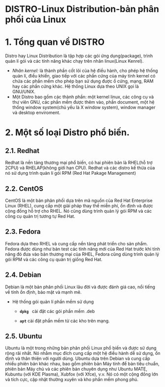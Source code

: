 # DISTRO-Linux Distribution-bản phân phối của Linux
# 1. Tổng quan về DISTRO
Distro hay Linux Distribution là tập hợp các gói ứng dụng(package), trình quản lí gói và các tính năng khác chạy trên nhân linux(Linux Kenrel).
* *Nhân kernel:* là thành phần cốt lõi của hệ điều hành, cho phép hệ thống quản lí, điều khiển, giao tiếp với các phần cứng của máy tính kernel có chứa các phần mềm cho phép bạn sử dụng được ổ cứng, mạng, RAM hay các phần cứng khác. Hệ thống Linux dựa theo UNIX gọi là GNU/UNIX.
* Một Distro bao gồm các thành phần: một kernel linux, các công cụ và thư viên GNU, các phần mềm được thêm vào, phần document, một hệ thống window system(chủ yếu là X window system), window manager và desktop enviroment.
# 2. Một số loại Distro phổ biến.
## 2.1. Redhat
Redhat là nền tảng thương mại phổ biến, có hai phiên bản là RHEL(hỗ trợ 2CPU) và RHELAP(không giới hạn CPU). Redhat và các distro kế thừa của nó sử dụng trình quản lí gói RPM (Red Hat Pakage Management)
## 2.2. CentOS
CentOS là một bản phân phối dựa trên mã nguồn của Red Hat Enterprise Linux (RHEL), cung cấp một giải pháp thay thế miễn phí, ổn định và được cộng đồng hỗ trợ cho RHEL. Nó cũng dùng trình quản lý gói RPM và các công cụ quản trị tương tự Red Hat.
## 2.3. Fedora
Fedora dựa theo RHEL và cung cấp nền tảng phát triển cho sản phẩm. Fedora được dùng như bản test các tính năng mới của Red Hat trước khi tính năng đó đưa vào bản thương mại của RHEL, Fedora cũng dùng trình quản lý gói RPM và các công cụ quản trị giống Red Hat.
## 2.4. Debian
Debian là một bản phân phối Linux lâu đời và được đánh giá cao, nổi tiếng về tính ổn định, bảo mật và mạnh mẽ. 
- Hệ thống gói quản lí phần mềm sử dụng
  - **`dpkg `** cài đặt các gói phần mềm .deb 

  - **`apt`** cài đặt phần mềm từ các kho trên mạng. 
## 2.5. Ubuntu 
Ubuntu là một trong những bản phân phối Linux phổ biến và được sử dụng rộng rãi nhất. Nó nhằm mục đích cung cấp một hệ điều hành dễ sử dụng, ổn định và thân thiện với người dùng. Ubuntu dựa trên Debian và cung cấp nhiều phiên bản khác nhau, bao gồm phiên bản Máy tính để bàn tiêu chuẩn, phiên bản Máy chủ và các phiên bản chuyên dụng như Ubuntu MATE, Kubuntu (với KDE Plasma), Xubfox (với Xfce), v.v. Nó có một cộng đồng lớn và tích cực, cập nhật thường xuyên và kho phần mềm phong phú.